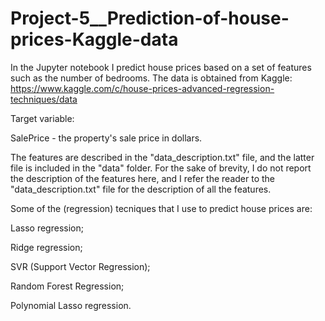 # Project-5__Prediction-of-house-prices-Kaggle-data

In the Jupyter notebook I predict house prices based on a set of features such as the number of bedrooms. The data is obtained from Kaggle: https://www.kaggle.com/c/house-prices-advanced-regression-techniques/data

Target variable:

SalePrice - the property's sale price in dollars. 

The features are described in the "data_description.txt" file, and the latter file is included in the "data" folder. For the sake of brevity, I do not report the description of the features here, and I refer the reader to the "data_description.txt" file for the description of all the features.

Some of the (regression) tecniques that I use to predict house prices are:

Lasso regression;

Ridge regression;

SVR (Support Vector Regression);

Random Forest Regression;

Polynomial Lasso regression. 
